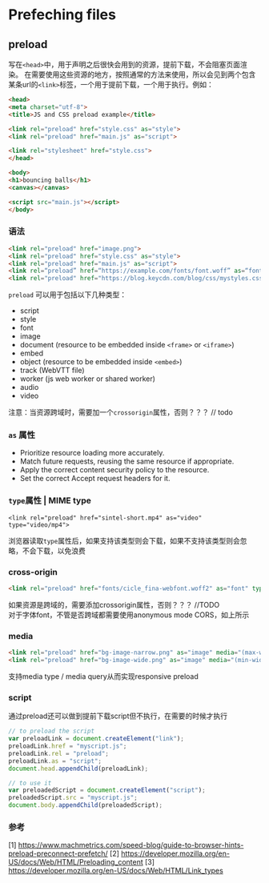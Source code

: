 # Prefeching files
## preload
写在`<head>`中，用于声明之后很快会用到的资源，提前下载，不会阻塞页面渲染。
在需要使用这些资源的地方，按照通常的方法来使用，所以会见到两个包含某条url的`<link>`标签，一个用于提前下载，一个用于执行。例如：
```html
<head>
<meta charset="utf-8">
<title>JS and CSS preload example</title>

<link rel="preload" href="style.css" as="style">
<link rel="preload" href="main.js" as="script">

<link rel="stylesheet" href="style.css">
</head>

<body>
<h1>bouncing balls</h1>
<canvas></canvas>

<script src="main.js"></script>
</body>
```

### 语法
```html
<link rel="preload" href="image.png">
<link rel="preload" href="style.css" as="style">
<link rel="preload" href="main.js" as="script">
<link rel=“preload” href=“https://example.com/fonts/font.woff” as=“font” crossorigin>
<link rel="preload" href="https://blog.keycdn.com/blog/css/mystyles.css" as="style">
```

`preload` 可以用于包括以下几种类型：
- script
- style
- font
- image
- document (resource to be embedded inside `<frame>` or `<iframe>`)
- embed
- object (resource to be embedded inside `<embed>`)
- track (WebVTT file)
- worker (js web worker or shared worker)
- audio
- video

注意：当资源跨域时，需要加一个`crossorigin`属性，否则？？？ // todo

### `as` 属性
- Prioritize resource loading more accurately.
- Match future requests, reusing the same resource if appropriate.
- Apply the correct content security policy to the resource.
- Set the correct Accept request headers for it.

### `type`属性 | MIME type
```
<link rel="preload" href="sintel-short.mp4" as="video" type="video/mp4">
```
浏览器读取`type`属性后，如果支持该类型则会下载，如果不支持该类型则会忽略，不会下载，以免浪费

### cross-origin
```html
<link rel="preload" href="fonts/cicle_fina-webfont.woff2" as="font" type="font/woff2" crossorigin="anonymous">
```
如果资源是跨域的，需要添加crossorigin属性，否则？？？ //TODO  
对于字体font，不管是否跨域都需要使用anonymous mode CORS，如上所示

### media
```html
<link rel="preload" href="bg-image-narrow.png" as="image" media="(max-width: 600px)">
<link rel="preload" href="bg-image-wide.png" as="image" media="(min-width: 601px)">
```
支持media type / media query从而实现responsive preload

### script
通过preload还可以做到提前下载script但不执行，在需要的时候才执行
```javascript
// to preload the script
var preloadLink = document.createElement("link");
preloadLink.href = "myscript.js";
preloadLink.rel = "preload";
preloadLink.as = "script";
document.head.appendChild(preloadLink);

// to use it
var preloadedScript = document.createElement("script");
preloadedScript.src = "myscript.js";
document.body.appendChild(preloadedScript);
```

### 参考
[1] https://www.machmetrics.com/speed-blog/guide-to-browser-hints-preload-preconnect-prefetch/
[2] https://developer.mozilla.org/en-US/docs/Web/HTML/Preloading_content
[3] https://developer.mozilla.org/en-US/docs/Web/HTML/Link_types
